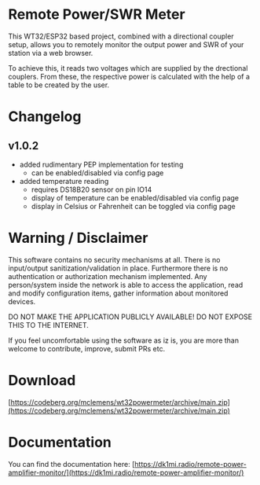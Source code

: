 # Remote Power/SWR Meter

This WT32/ESP32 based project, combined with a directional coupler setup, allows you to remotely monitor the output power and SWR of your station via a web browser.

To achieve this, it reads two voltages which are supplied by the drectional couplers. From these, the respective power is calculated with the help of a table to be created by the user.

# Changelog

## v1.0.2

  * added rudimentary PEP implementation for testing
    * can be enabled/disabled via config page
  * added temperature reading 
    * requires DS18B20 sensor on pin IO14
    * display of temperature can be enabled/disabled via config page
    * display in Celsius or Fahrenheit can be toggled via config page

# Warning / Disclaimer

This software contains no security mechanisms at all. There is no input/output sanitization/validation in place. Furthermore there is no authentication or authorization mechanism implemented. Any person/system inside the network is able to access the application, read and modify configuration items, gather information about monitored devices.

DO NOT MAKE THE APPLICATION PUBLICLY AVAILABLE! DO NOT EXPOSE THIS TO THE INTERNET.

If you feel uncomfortable using the software as iz is, you are more than welcome to contribute, improve, submit PRs etc.

# Download

[https://codeberg.org/mclemens/wt32powermeter/archive/main.zip](https://codeberg.org/mclemens/wt32powermeter/archive/main.zip)

# Documentation

You can find the documentation here: [https://dk1mi.radio/remote-power-amplifier-monitor/](https://dk1mi.radio/remote-power-amplifier-monitor/)